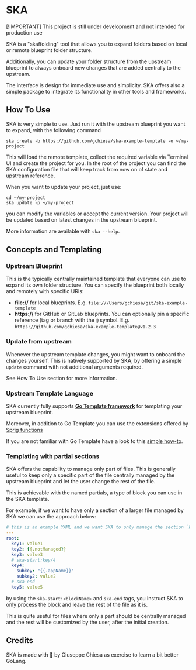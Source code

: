 # SKA

[!IMPORTANT] This project is still under development and not intended for production use


SKA is a "skaffolding" tool that allows you to expand folders based on local or remote blueprint folder structure.

Additionally, you can update your folder structure from the upstream blueprint to always onboard new changes that are
added centrally to the upstream.

The interface is design for immediate use and simplicity. SKA offers also a simple package to integrate its
functionality in other tools and frameworks.


## How To Use

SKA is very simple to use. Just run it with the upstream blueprint you want to expand, with the following command

```shell 
ska create -b https://github.com/gchiesa/ska-example-template -o ~/my-project
```

This will load the remote template, collect the required variable via Terminal UI and create the project for you. In
the root of the project you can find the SKA configuration file that will keep track from now on of state and
upstream reference.

When you want to update your project, just use:

```shell
cd ~/my-project
ska update -p ~/my-project
```

you can modify the variables or accept the current version. Your project will be updated based on latest changes in
the upstream blueprint.

More information are available with `ska --help`.

## Concepts and Templating 

### Upstream Blueprint

This is the typically centrally maintained template that everyone can use to expand its own folder structure. You
can specify the blueprint both locally and remotely with specific URIs:

* **file://** for local blueprints. E.g. `file:///Users/gchiesa/git/ska-example-template`
* **https://** for GitHub or GitLab blueprints. You can optionally pin a specific reference (tag or branch with the `@`
  symbol. E.g. `https://github.com/gchiesa/ska-example-template@v1.2.3`

### Update from upstream

Whenever the upstream template changes, you might want to onboard the changes yourself. This is natively supported
by SKA, by offering a simple `update` command with not additional arguments required.

See How To Use section for more information.


### Upstream Template Language

SKA currently fully supports **[Go Template framework][go-template]** for templating your upstream blueprint.

Moreover, in addition to Go Template you can use the extensions offered by [Sprig functions][sprig]

If you are not familiar with Go Template have a look to this [simple how-to][go-template-how-to].

[go-template]: https://pkg.go.dev/text/template

[sprig]: https://masterminds.github.io/sprig/

[go-template-how-to]: https://www.digitalocean.com/community/tutorials/how-to-use-templates-in-go#step-4-writing-a-template

### Templating with partial sections

SKA offers the capability to manage only part of files. This is generally useful to keep only a specific part of the 
file centrally managed by the upstream blueprint and let the user change the rest of the file. 

This is achievable with the named partials, a type of block you can use in the SKA template. 

For example, if we want to have only a section of a larger file managed by SKA we can use the approach below:

```yaml
# this is an example YAML and we want SKA to only manage the section `key4`
---
root:
  key1: value1
  key2: {{.notManaged}}
  key3: value3
  # ska-start:key/4
  key4:
    subkey: "{{.appName}}"
    subkey2: value2
  # ska-end
  key5: value5
```

by using the `ska-start:<blockName>` and `ska-end` tags, you instruct SKA to only process the block and leave the 
rest of the file as it is. 

This is quite useful for files where only a part should be centrally managed and the rest will be customized by the 
user, after the initial creation.

## Credits

SKA is made with 💙 by Giuseppe Chiesa as exercise to learn a bit better GoLang.
